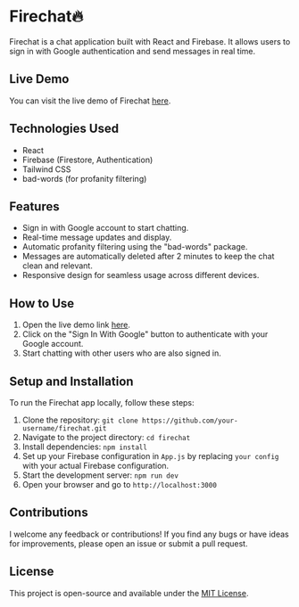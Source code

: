 # Firechat🔥

Firechat is a chat application built with React and Firebase. It allows users to sign in with Google authentication and send messages in real time.

## Live Demo

You can visit the live demo of Firechat [here](https://firechat-1955a.web.app/).

## Technologies Used

- React
- Firebase (Firestore, Authentication)
- Tailwind CSS
- bad-words (for profanity filtering)

## Features

- Sign in with Google account to start chatting.
- Real-time message updates and display.
- Automatic profanity filtering using the "bad-words" package.
- Messages are automatically deleted after 2 minutes to keep the chat clean and relevant.
- Responsive design for seamless usage across different devices.

## How to Use

1. Open the live demo link [here](https://firechat-1955a.web.app/).
2. Click on the "Sign In With Google" button to authenticate with your Google account.
3. Start chatting with other users who are also signed in.

## Setup and Installation

To run the Firechat app locally, follow these steps:

1. Clone the repository: `git clone https://github.com/your-username/firechat.git`
2. Navigate to the project directory: `cd firechat`
3. Install dependencies: `npm install`
4. Set up your Firebase configuration in `App.js` by replacing `your config` with your actual Firebase configuration.
5. Start the development server: `npm run dev`
6. Open your browser and go to `http://localhost:3000`

## Contributions

I welcome any feedback or contributions! If you find any bugs or have ideas for improvements, please open an issue or submit a pull request.

## License

This project is open-source and available under the [MIT License](/path/to/your/license-file).
